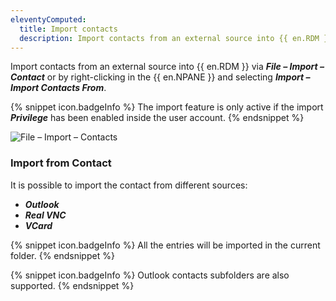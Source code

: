 ```yaml
---
eleventyComputed:
  title: Import contacts
  description: Import contacts from an external source into {{ en.RDM }} via File – Import – Contact or by right-clicking in the {{ en.NPANE }} and selecting Import – Import Contacts From.
---
```

Import contacts from an external source into {{ en.RDM }} via ***File – Import – Contact*** or by right-clicking in the {{ en.NPANE }} and selecting ***Import – Import Contacts From***.

{% snippet icon.badgeInfo %}
The import feature is only active if the import ***Privilege*** has been enabled inside the user account.
{% endsnippet %}

![File – Import – Contacts](https://cdnweb.devolutions.net/docs/docs_en_rdm_windows_clip10882.png)

### Import from Contact

It is possible to import the contact from different sources:

* ***Outlook***
* ***Real VNC***
* ***VCard***

{% snippet icon.badgeInfo %}
All the entries will be imported in the current folder.
{% endsnippet %}

{% snippet icon.badgeInfo %}
Outlook contacts subfolders are also supported.
{% endsnippet %}
